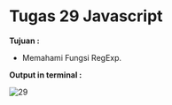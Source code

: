 # Tugas 29 Javascript

<b>Tujuan : </b>
<ul>
  <li>Memahami Fungsi RegExp.</li>
</ul>

<b>Output in terminal : </b>

![29](https://user-images.githubusercontent.com/92837751/184476801-fab46a1f-0ff8-447b-b7d5-b52081054afa.jpg)
